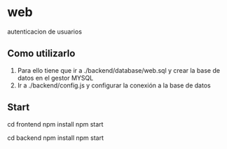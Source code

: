 # web
autenticacion de usuarios

## Como utilizarlo
1. Para ello tiene que ir a ./backend/database/web.sql y crear la base de datos en el gestor MYSQL
2. Ir a ./backend/config.js y configurar la conexión a la base de datos

## Start
cd frontend
npm install
npm start

cd backend
npm install
npm start
